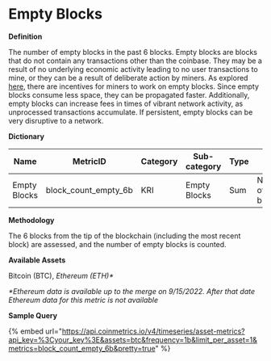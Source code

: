 # Empty Blocks

**Definition**

The number of empty blocks in the past 6 blocks. Empty blocks are blocks that do not contain any transactions other than the coinbase. They may be a result of no underlying economic activity leading to no user transactions to mine, or they can be a result of deliberate action by miners. As explored [here](http://dspace.unive.it/handle/10579/15163), there are incentives for miners to work on empty blocks. Since empty blocks consume less space, they can be propagated faster. Additionally, empty blocks can increase fees in times of vibrant network activity, as unprocessed transactions accumulate. If persistent, empty blocks can be very disruptive to a network.

**Dictionary**

| Name         | MetricID                | Category | Sub-category | Type | Unit             | Interval |
| ------------ | ----------------------- | -------- | ------------ | ---- | ---------------- | -------- |
| Empty Blocks | block\_count\_empty\_6b | KRI      | Empty Blocks | Sum  | Number of blocks | 1 block  |

**Methodology**

The 6 blocks from the tip of the blockchain (including the most recent block) are assessed, and the number of empty blocks is counted.

**Available Assets**

Bitcoin (BTC), _Ethereum (ETH)\*_

_\*Ethereum data is available up to the merge on 9/15/2022. After that date Ethereum data for this metric is not available_

**Sample Query**

{% embed url="https://api.coinmetrics.io/v4/timeseries/asset-metrics?api_key=%3Cyour_key%3E&assets=btc&frequency=1b&limit_per_asset=1&metrics=block_count_empty_6b&pretty=true" %}
